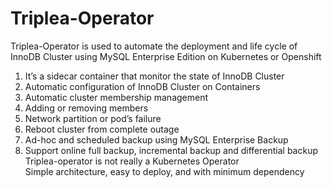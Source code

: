 # Triplea-Operator
Triplea-Operator is used to automate the deployment and life cycle of InnoDB Cluster using MySQL Enterprise Edition on Kubernetes or Openshift </br>
1. It’s a sidecar container that monitor the state of InnoDB Cluster
2. Automatic configuration of InnoDB Cluster on Containers
3. Automatic cluster membership management 
4. Adding or removing members 
5. Network partition or pod’s failure
6. Reboot cluster from complete outage 
7. Ad-hoc and scheduled backup using MySQL Enterprise Backup
8. Support online full backup, incremental backup and differential backup
Triplea-operator is not really a Kubernetes Operator </br>
Simple architecture, easy to deploy, and with minimum dependency
